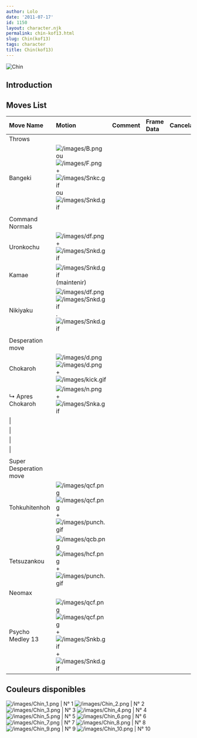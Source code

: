 ```yaml
---
author: Lolo
date: '2011-07-17'
id: 1150
layout: character.njk
permalink: chin-kof13.html
slug: Chin(kof13)
tags: character
title: Chin(kof13)
---
```


![Chin](/images/Chinkof13.gif "Chin")

## Introduction

## Moves List

| Move Name              | Motion                                                                                                                                                           | Comment | Frame Data | Cancelable | Damage LOW/HIGH/EX |
|:-----------------------|:-----------------------------------------------------------------------------------------------------------------------------------------------------------------|:--------|:-----------|:-----------|:-------------------|
| Throws                 |                                                                                                                                                                  |         |            |            |                    |
| Bangeki                | ![](/images/B.png "/images/B.png") ou ![](/images/F.png "/images/F.png") + ![](/images/Snkc.gif "/images/Snkc.gif") ou ![](/images/Snkd.gif "/images/Snkd.gif")  |         |            |            | 100                |
|                        |                                                                                                                                                                  |         |            |            |                    |
| Command Normals        |                                                                                                                                                                  |         |            |            |                    |
| Uronkochu              | ![](/images/df.png "/images/df.png") + ![](/images/Snkd.gif "/images/Snkd.gif")                                                                                  |         |            |            |                    |
| Kamae                  | ![](/images/Snkd.gif "/images/Snkd.gif") (maintenir)                                                                                                             |         |            |            |                    |
| Nikiyaku               | ![](/images/df.png "/images/df.png")![](/images/Snkd.gif "/images/Snkd.gif").![](/images/Snkd.gif "/images/Snkd.gif")                                            |         |            |            |                    |
|                        |                                                                                                                                                                  |         |            |            |                    |
| Desperation move       |                                                                                                                                                                  |         |            |            |                    |
| Chokaroh               | ![](/images/d.png "/images/d.png")![](/images/d.png "/images/d.png") + ![](/images/kick.gif "/images/kick.gif")                                                  |         |            |            |                    |
| ↳ Apres Chokaroh       | ![](/images/n.png "/images/n.png") + ![](/images/Snka.gif "/images/Snka.gif")                                                                                    |         |            |            |                    |
| \|                     |                                                                                                                                                                  |         |            |            |                    |
| \|                     |                                                                                                                                                                  |         |            |            |                    |
| \|                     |                                                                                                                                                                  |         |            |            |                    |
| \|                     |                                                                                                                                                                  |         |            |            |                    |
|                        |                                                                                                                                                                  |         |            |            |                    |
| Super Desperation move |                                                                                                                                                                  |         |            |            |                    |
| Tohkuhitenhoh          | ![](/images/qcf.png "/images/qcf.png")![](/images/qcf.png "/images/qcf.png")+![](/images/punch.gif "/images/punch.gif")                                          |         |            |            |                    |
| Tetsuzankou            | ![](/images/qcb.png "/images/qcb.png")![](/images/hcf.png "/images/hcf.png")+![](/images/punch.gif "/images/punch.gif")                                          |         |            |            |                    |
| Neomax                 |                                                                                                                                                                  |         |            |            |                    |
| Psycho Medley 13       | ![](/images/qcf.png "/images/qcf.png")![](/images/qcf.png "/images/qcf.png") + ![](/images/Snkb.gif "/images/Snkb.gif")+![](/images/Snkd.gif "/images/Snkd.gif") |         |            |            |                    |

## Couleurs disponibles

![](/images/Chin_1.png "/images/Chin_1.png") \| N° 1
![](/images/Chin_2.png "/images/Chin_2.png") \| N° 2
![](/images/Chin_3.png "/images/Chin_3.png") \| N° 3
![](/images/Chin_4.png "/images/Chin_4.png") \| N° 4
![](/images/Chin_5.png "/images/Chin_5.png") \| N° 5
![](/images/Chin_6.png "/images/Chin_6.png") \| N° 6
![](/images/Chin_7.png "/images/Chin_7.png") \| N° 7
![](/images/Chin_8.png "/images/Chin_8.png") \| N° 8
![](/images/Chin_9.png "/images/Chin_9.png") \| N° 9
![](/images/Chin_10.png "/images/Chin_10.png") \| N° 10